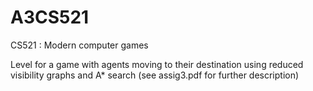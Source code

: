 # A3CS521
CS521 : Modern computer games

Level for a game with agents moving to their destination using reduced visibility graphs and A* search
(see assig3.pdf for further description)

